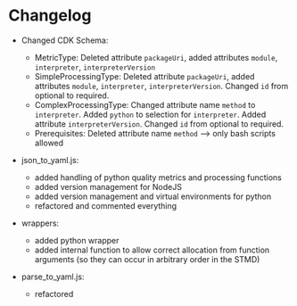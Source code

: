 # Changelog

- Changed CDK Schema:
    - MetricType: Deleted attribute `packageUri`, added attributes `module`, `interpreter`, `interpreterVersion`
    - SimpleProcessingType: Deleted attribute `packageUri`, added attributes `module`, `interpreter`, `interpreterVersion`. Changed `id` from optional to required.
    - ComplexProcessingType: Changed attribute name `method` to `interpreter`. Added `python` to selection for `interpreter`. Added attribute `interpreterVersion`. Changed `id` from optional to required.
    - Prerequisites: Deleted attribute name `method` --> only bash scripts allowed

- json_to_yaml.js:
    - added handling of python quality metrics and processing functions
    - added version management for NodeJS
    - added version management and virtual environments for python
    - refactored and commented everything

- wrappers:
    - added python wrapper
    - added internal function to allow correct allocation from function arguments (so they can occur in arbitrary order in the STMD)

- parse_to_yaml.js:
    - refactored